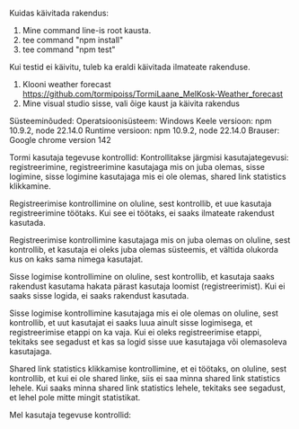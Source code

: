 ﻿Kuidas käivitada rakendus:
1. Mine command line-is root kausta.
2. tee command "npm install"
3. tee command "npm test"

Kui testid ei käivitu, tuleb ka eraldi käivitada ilmateate rakenduse.
1. Klooni weather forecast https://github.com/tormipoiss/TormiLaane_MelKosk-Weather_forecast
2. Mine visual studio sisse, vali õige kaust ja käivita rakendus

Süsteeminõuded:
Operatsioonisüsteem: Windows
Keele versioon: npm 10.9.2, node 22.14.0
Runtime versioon: npm 10.9.2, node 22.14.0
Brauser: Google chrome version 142

Tormi kasutaja tegevuse kontrollid:
Kontrollitakse järgmisi kasutajategevusi: registreerimine,
registreerimine kasutajaga mis on juba olemas,
sisse logimine, sisse logimine kasutajaga mis ei ole olemas,
shared link statistics klikkamine.

Registreerimise kontrollimine on oluline, sest kontrollib, et
uue kasutaja registreerimine töötaks. Kui see ei töötaks, ei saaks
ilmateate rakendust kasutada.

Registreerimise kontrollimine kasutajaga mis on juba olemas on oluline,
sest kontrollib, et kasutaja ei oleks juba olemas süsteemis, et vältida
olukorda kus on kaks sama nimega kasutajat.

Sisse logimise kontrollimine on oluline, sest kontrollib, et
kasutaja saaks rakendust kasutama hakata pärast kasutaja loomist
(registreerimist).
Kui ei saaks sisse logida, ei saaks rakendust kasutada.

Sisse logimise kontrollimine kasutajaga mis ei ole olemas
on oluline, sest kontrollib, et uut kasutajat ei saaks luua ainult
sisse logimisega, et registreerimise etappi on ka vaja.
Kui ei oleks registreerimise etappi, tekitaks see segadust
et kas sa logid sisse uue kasutajaga või olemasoleva kasutajaga.

Shared link statistics klikkamise kontrollimine, et ei töötaks, on
oluline, sest kontrollib, et kui ei ole shared linke, siis ei saa
minna shared link statistics lehele.
Kui saaks minna shared link statistics lehele, tekitaks see segadust,
et lehel pole mitte mingit statistikat.

Mel kasutaja tegevuse kontrollid: